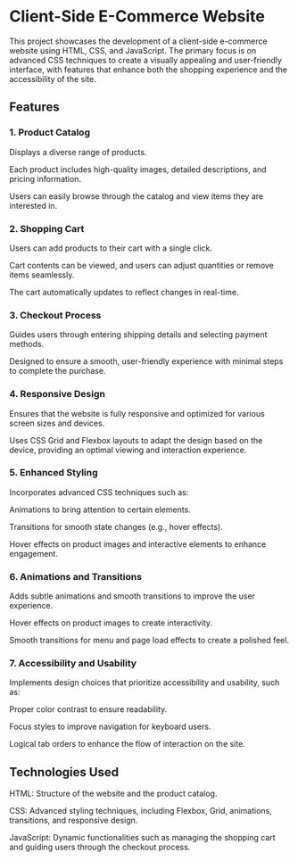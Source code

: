 # Client-Side E-Commerce Website
This project showcases the development of a client-side e-commerce website using HTML, CSS, and JavaScript. The primary focus is on advanced CSS techniques to create a visually appealing and user-friendly interface, with features that enhance both the shopping experience and the accessibility of the site.

## Features
### 1. Product Catalog
Displays a diverse range of products.

Each product includes high-quality images, detailed descriptions, and pricing information.

Users can easily browse through the catalog and view items they are interested in.

### 2. Shopping Cart
Users can add products to their cart with a single click.

Cart contents can be viewed, and users can adjust quantities or remove items seamlessly.

The cart automatically updates to reflect changes in real-time.

### 3. Checkout Process
Guides users through entering shipping details and selecting payment methods.

Designed to ensure a smooth, user-friendly experience with minimal steps to complete the purchase.

### 4. Responsive Design
Ensures that the website is fully responsive and optimized for various screen sizes and devices.

Uses CSS Grid and Flexbox layouts to adapt the design based on the device, providing an optimal viewing and interaction experience.

### 5. Enhanced Styling
Incorporates advanced CSS techniques such as:

Animations to bring attention to certain elements.

Transitions for smooth state changes (e.g., hover effects).

Hover effects on product images and interactive elements to enhance engagement.

### 6. Animations and Transitions
Adds subtle animations and smooth transitions to improve the user experience.

Hover effects on product images to create interactivity.

Smooth transitions for menu and page load effects to create a polished feel.

### 7. Accessibility and Usability
Implements design choices that prioritize accessibility and usability, such as:

Proper color contrast to ensure readability.

Focus styles to improve navigation for keyboard users.

Logical tab orders to enhance the flow of interaction on the site.

## Technologies Used
HTML: Structure of the website and the product catalog.

CSS: Advanced styling techniques, including Flexbox, Grid, animations, transitions, and responsive design.

JavaScript: Dynamic functionalities such as managing the shopping cart and guiding users through the checkout process.
